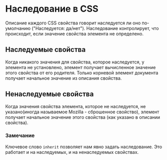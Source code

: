 # Наследование в CSS
Описание каждого CSS свойства говорит наследуется ли оно по-умолчанию ("Наследуется: да/нет"). Наследование контролирует, что происходит, если значение свойства элемента не определено.

## Наследуемые свойства
Когда никакого значения для свойства, которое наследуется,  у элемента не установлено, элемент получает вычисленное значение этого свойства от его родителя. Только корневой элемент документа получает начальное значение из описания свойства.

## Ненаследуемые свойства
Когда значения свойства элемента, которое не наследуется, не указано(иногда называемое Mozilla - сброшенное свойство), элемент получает начальное значение этого свойства (как указано в описании свойства).

### Замечание
Ключевое слово `inherit` позволяет нам явно задать наследование. Это работает и на наследуемых, и на ненаследуемых свойствах.
